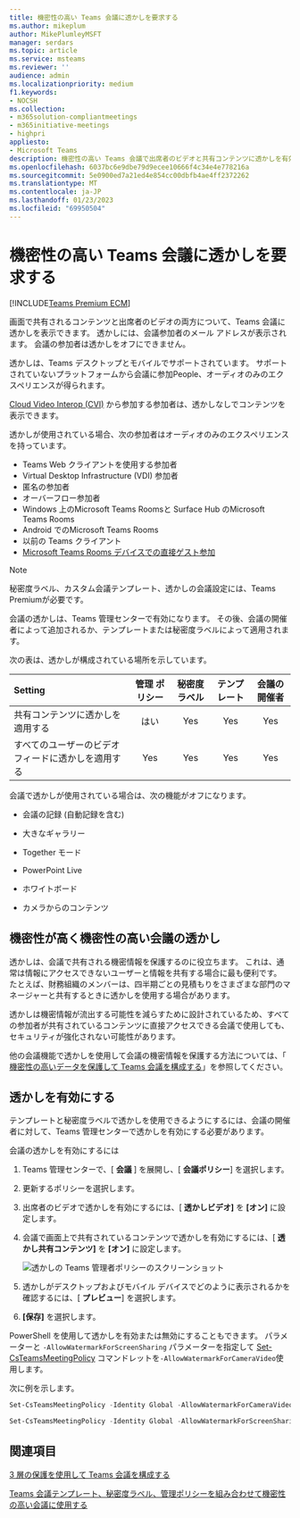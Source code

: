 ```yaml
---
title: 機密性の高い Teams 会議に透かしを要求する
ms.author: mikeplum
author: MikePlumleyMSFT
manager: serdars
ms.topic: article
ms.service: msteams
ms.reviewer: ''
audience: admin
ms.localizationpriority: medium
f1.keywords:
- NOCSH
ms.collection:
- m365solution-compliantmeetings
- m365initiative-meetings
- highpri
appliesto:
- Microsoft Teams
description: 機密性の高い Teams 会議で出席者のビデオと共有コンテンツに透かしを有効または要求する方法について説明します。
ms.openlocfilehash: 6037bc6e9dbe79d9ecee10666f4c34e4e778216a
ms.sourcegitcommit: 5e0900ed7a21ed4e854cc00dbfb4ae4ff2372262
ms.translationtype: MT
ms.contentlocale: ja-JP
ms.lasthandoff: 01/23/2023
ms.locfileid: "69950504"
---
```

# <a name="require-a-watermark-for-sensitive-teams-meetings"></a>機密性の高い Teams 会議に透かしを要求する

[!INCLUDE[Teams Premium ECM](includes/teams-premium-ecm.md)]

画面で共有されるコンテンツと出席者のビデオの両方について、Teams 会議に透かしを表示できます。 透かしには、会議参加者のメール アドレスが表示されます。 会議の参加者は透かしをオフにできません。

透かしは、Teams デスクトップとモバイルでサポートされています。 サポートされていないプラットフォームから会議に参加People、オーディオのみのエクスペリエンスが得られます。

[Cloud Video Interop (CVI)](cloud-video-interop.md) から参加する参加者は、透かしなしでコンテンツを表示できます。

透かしが使用されている場合、次の参加者はオーディオのみのエクスペリエンスを持っています。

- Teams Web クライアントを使用する参加者
- Virtual Desktop Infrastructure (VDI) 参加者
- 匿名の参加者
- オーバーフロー参加者
- Windows 上のMicrosoft Teams Roomsと Surface Hub のMicrosoft Teams Rooms
- Android でのMicrosoft Teams Rooms
- 以前の Teams クライアント
- [Microsoft Teams Rooms デバイスでの直接ゲスト参加](/microsoftteams/rooms/third-party-join)

> [!Note]
> 秘密度ラベル、カスタム会議テンプレート、透かしの会議設定には、Teams Premiumが必要です。

会議の透かしは、Teams 管理センターで有効になります。 その後、会議の開催者によって追加されるか、テンプレートまたは秘密度ラベルによって適用されます。

次の表は、透かしが構成されている場所を示しています。

|Setting|管理 ポリシー|秘密度ラベル|テンプレート|会議の開催者|
|:------|:----------:|:---------------:|:------:|:---------------:|
|共有コンテンツに透かしを適用する|はい|Yes|Yes|Yes|
|すべてのユーザーのビデオ フィードに透かしを適用する|Yes|Yes|Yes|Yes|

会議で透かしが使用されている場合は、次の機能がオフになります。

- 会議の記録 (自動記録を含む)

- 大きなギャラリー

- Together モード

- PowerPoint Live

- ホワイトボード

- カメラからのコンテンツ

## <a name="watermarks-for-sensitive-and-highly-sensitive-meetings"></a>機密性が高く機密性の高い会議の透かし

透かしは、会議で共有される機密情報を保護するのに役立ちます。 これは、通常は情報にアクセスできないユーザーと情報を共有する場合に最も便利です。 たとえば、財務組織のメンバーは、四半期ごとの見積もりをさまざまな部門のマネージャーと共有するときに透かしを使用する場合があります。

透かしは機密情報が流出する可能性を減らすために設計されているため、すべての参加者が共有されているコンテンツに直接アクセスできる会議で使用しても、セキュリティが強化されない可能性があります。

他の会議機能で透かしを使用して会議の機密情報を保護する方法については、「 [機密性の高いデータを保護して Teams 会議を構成する](/microsoftteams/configure-meetings-highly-sensitive-protection)」を参照してください。

## <a name="enable-watermarks"></a>透かしを有効にする

テンプレートと秘密度ラベルで透かしを使用できるようにするには、会議の開催者に対して、Teams 管理センターで透かしを有効にする必要があります。

会議の透かしを有効にするには

1. Teams 管理センターで、[ **会議** ] を展開し、[ **会議ポリシー**] を選択します。

1. 更新するポリシーを選択します。

1. 出席者のビデオで透かしを有効にするには、[ **透かしビデオ]** を **[オン]** に設定します。

1. 会議で画面上で共有されているコンテンツで透かしを有効にするには、[ **透かし共有コンテンツ]** を **[オン]** に設定します。

    ![透かしの Teams 管理者ポリシーのスクリーンショット](media/watermark-admin-policy.png)

1. 透かしがデスクトップおよびモバイル デバイスでどのように表示されるかを確認するには、[ **プレビュー**] を選択します。

1. **[保存]** を選択します。

PowerShell を使用して透かしを有効または無効にすることもできます。 パラメーターと `-AllowWatermarkForScreenSharing` パラメーターを指定して [Set-CsTeamsMeetingPolicy](/powershell/module/skype/set-csteamsmeetingpolicy) コマンドレットを`-AllowWatermarkForCameraVideo`使用します。

次に例を示します。

```powershell
Set-CsTeamsMeetingPolicy -Identity Global -AllowWatermarkForCameraVideo $True 

Set-CsTeamsMeetingPolicy -Identity Global -AllowWatermarkForScreenSharing $True 
```

## <a name="related-topics"></a>関連項目

[3 層の保護を使用して Teams 会議を構成する](configure-meetings-three-tiers-protection.md)

[Teams 会議テンプレート、秘密度ラベル、管理ポリシーを組み合わせて機密性の高い会議に使用する](meeting-templates-sensitivity-labels-policies.md)
